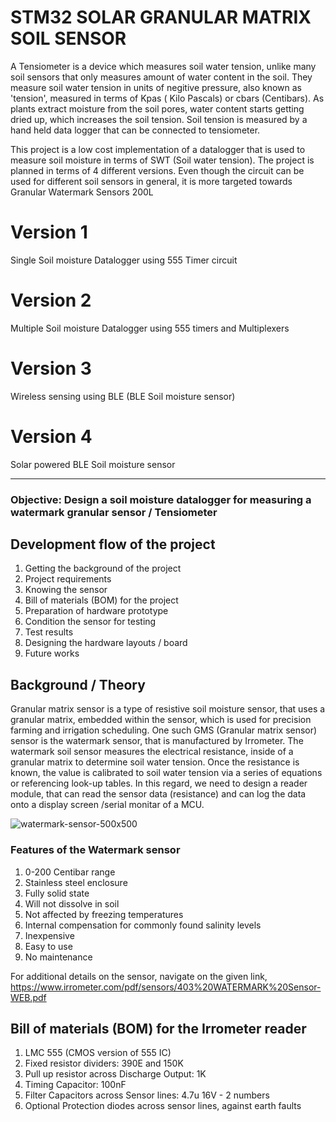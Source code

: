 # STM32 SOLAR GRANULAR MATRIX SOIL SENSOR

A Tensiometer is a device which measures soil water tension, unlike many soil sensors that only measures amount of water content in the soil. They measure soil water tension in units of negitive pressure, also known as 'tension', measured in terms of Kpas ( Kilo Pascals) or cbars (Centibars). As plants extract moisture from the soil pores, water content starts getting dried up, which increases the soil tension. Soil tension is measured by a hand held data logger that can be connected to tensiometer.

This project is a low cost implementation of a datalogger that is used to measure soil moisture in terms of SWT (Soil water tension). The project is planned in terms of 4 different versions. Even though the circuit can be used for different soil sensors in general, it is more targeted towards Granular Watermark Sensors 200L

# Version 1
Single Soil moisture Datalogger using 555 Timer circuit

# Version 2
Multiple Soil moisture Datalogger using 555 timers and Multiplexers

# Version 3
Wireless sensing using BLE (BLE Soil moisture sensor)

# Version 4
Solar powered BLE Soil moisture sensor

------------------------------------------------------------------------------------------------------------------------------------------------------------

### Objective: Design a soil moisture datalogger for measuring a watermark granular sensor / Tensiometer

## Development flow of the project
1. Getting the background of the project
2. Project requirements
3. Knowing the sensor
4. Bill of materials (BOM) for the project
5. Preparation of hardware prototype
6. Condition the sensor for testing
7. Test results
8. Designing the hardware layouts / board
9. Future works

## Background / Theory 
Granular matrix sensor is a type of resistive soil moisture sensor, that uses a granular matrix, embedded within the sensor, which is used for precision farming and irrigation scheduling. One such GMS (Granular matrix sensor) sensor is the watermark sensor, that is manufactured by Irrometer. The watermark soil sensor measures the electrical resistance, inside of a granular matrix to determine soil water tension. Once the resistance is known, the value is calibrated to soil water tension via a series of equations or referencing look-up tables. 
In this regard, we need to design a reader module, that can read the sensor data (resistance) and can log the data onto a display screen /serial monitar of a MCU.

![watermark-sensor-500x500](https://user-images.githubusercontent.com/26503600/169804278-26a79443-f2f1-4aa2-b1e7-c592f000f05c.jpg)


### Features of the Watermark sensor

1. 0-200 Centibar range
2. Stainless steel enclosure
3. Fully solid state
4. Will not dissolve in soil
5. Not affected by freezing temperatures
6. Internal compensation for commonly found salinity levels
7. Inexpensive
8. Easy to use
9. No maintenance

For additional details on the sensor, navigate on the given link, https://www.irrometer.com/pdf/sensors/403%20WATERMARK%20Sensor-WEB.pdf

## Bill of materials (BOM) for the Irrometer reader
1. LMC 555 (CMOS version of 555 IC)
2. Fixed resistor dividers: 390E and 150K
3. Pull up resistor across Discharge Output: 1K
4. Timing Capacitor: 100nF
5. Filter Capacitors across Sensor lines: 4.7u 16V - 2 numbers
6. Optional Protection diodes across sensor lines, against earth faults





